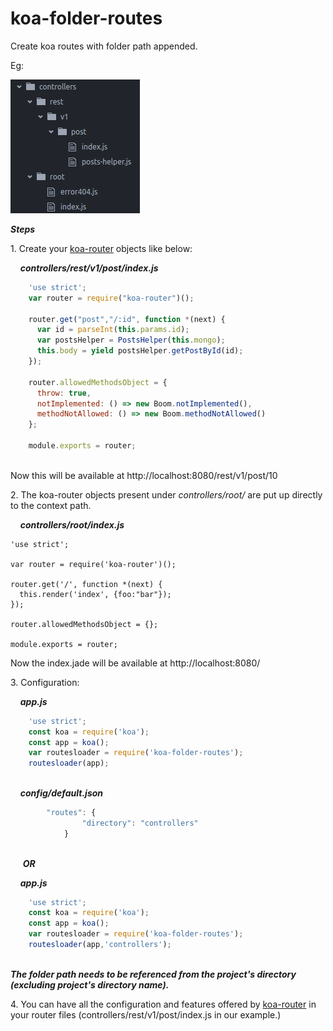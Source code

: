 # koa-folder-routes
Create koa routes with folder path appended.

Eg:

![](imgs/20161118-181607.png)

***Steps***

1.&nbsp;Create your [koa-router](https://github.com/alexmingoia/koa-router)  objects like below:
	
&nbsp;&nbsp;&nbsp;	***controllers/rest/v1/post/index.js***
	
```javascript
	'use strict';
	var router = require("koa-router")();

	router.get("post","/:id", function *(next) {
	  var id = parseInt(this.params.id);
	  var postsHelper = PostsHelper(this.mongo);
	  this.body = yield postsHelper.getPostById(id);
	});

	router.allowedMethodsObject = {
	  throw: true,
	  notImplemented: () => new Boom.notImplemented(),
	  methodNotAllowed: () => new Boom.methodNotAllowed()
	};

	module.exports = router;
	
```

Now this will be available at http://localhost:8080/rest/v1/post/10
	
2.&nbsp;The koa-router objects present under *controllers/root/* are put up directly to the context path.

&nbsp;&nbsp;&nbsp;	***controllers/root/index.js***

```
'use strict';

var router = require('koa-router')();

router.get('/', function *(next) {
  this.render('index', {foo:"bar"});
});

router.allowedMethodsObject = {};

module.exports = router;

```
Now the index.jade will be available at http://localhost:8080/
	
3.&nbsp;Configuration:

&nbsp;&nbsp;&nbsp;	***app.js***
	
```javascript
	'use strict';
	const koa = require('koa');
	const app = koa();
	var routesloader = require('koa-folder-routes');
	routesloader(app);
	
```
&nbsp;&nbsp;&nbsp;	***config/default.json***

```javascript
		"routes": {
    			"directory": "controllers"
    		}
		
```
	
&nbsp;&nbsp;&nbsp;&nbsp; ***OR***

&nbsp;&nbsp;&nbsp;	***app.js***
	
```javascript
	'use strict';
	const koa = require('koa');
	const app = koa();
	var routesloader = require('koa-folder-routes');
	routesloader(app,'controllers'); 
	
```

***The folder path needs to be referenced from the project's directory (excluding project's directory name).***

4.&nbsp;You can have all the configuration and features offered by [koa-router](https://github.com/alexmingoia/koa-router)  in your router files (controllers/rest/v1/post/index.js in our example.)